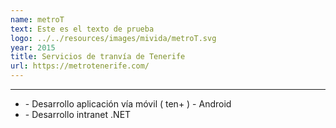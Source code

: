 ```yaml
---
name: metroT
text: Este es el texto de prueba
logo: ../../resources/images/mivida/metroT.svg
year: 2015
title: Servicios de tranvía de Tenerife
url: https://metrotenerife.com/
---
```


---

- \- Desarrollo aplicación vía móvil ( ten+ ) - Android
- \- Desarrollo intranet .NET
